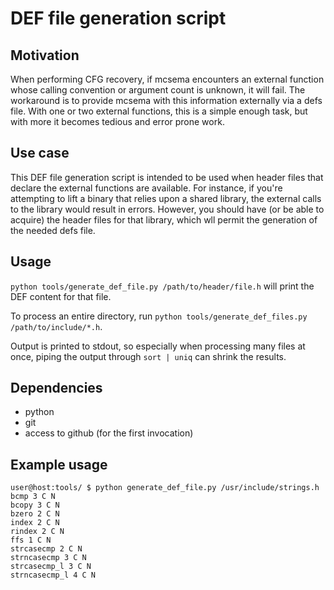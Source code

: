 # DEF file generation script

## Motivation

When performing CFG recovery, if mcsema encounters an external function whose calling convention or argument count is unknown, it will fail. The workaround is to provide mcsema with this information externally via a defs file. With one or two external functions, this is a simple enough task, but with more it becomes tedious and error prone work.

## Use case

This DEF file generation script is intended to be used when header files that declare the external functions are available. For instance, if you're attempting to lift a binary that relies upon a shared library, the external calls to the library would result in errors. However, you should have (or be able to acquire) the header files for that library, which wll permit the generation of the needed defs file.

## Usage

`python tools/generate_def_file.py /path/to/header/file.h` will print the DEF content for that file.

To process an entire directory, run `python tools/generate_def_files.py /path/to/include/*.h`.

Output is printed to stdout, so especially when processing many files at once, piping the output through `sort | uniq` can shrink the results.

## Dependencies

* python
* git
* access to github (for the first invocation)

## Example usage

```
user@host:tools/ $ python generate_def_file.py /usr/include/strings.h 
bcmp 3 C N
bcopy 3 C N
bzero 2 C N
index 2 C N
rindex 2 C N
ffs 1 C N
strcasecmp 2 C N
strncasecmp 3 C N
strcasecmp_l 3 C N
strncasecmp_l 4 C N
```
